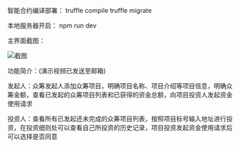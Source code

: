 智能合约编译部署：
truffle compile
truffle migrate

本地服务器开启：
npm run dev

主界面截图：

![截图](D:\Git\blockchainCourse\weisuxian\finalWork\截图.png)

功能简介：(演示视频已发送至邮箱)

发起人：众筹发起人添加众筹项目，明确项目名称、项目介绍等项目信息，明确众筹金额，查看已发起的众筹项目列表和已获得的资金总额，向项目投资人发起资金使用请求

投资人：查看所有已发起还未完成的众筹项目列表，按照项目标号输入地址进行投资，在投资细则处可以查看自己所投资的历史记录，项目投资发起资金使用请求后可以选择是否同意